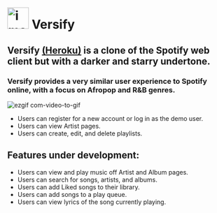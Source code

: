 # <img width="49" alt="image" src="https://user-images.githubusercontent.com/102888592/187043189-5d690638-97ce-4580-a360-7c34b6282f56.png"> Versify

## Versify [(Heroku)](https://versify-idm-402fcc1678c6.herokuapp.com/#/) is a clone of the Spotify web client but with a darker and starry undertone.
### Versify provides a very similar user experience to Spotify online, with a focus on Afropop and R&B genres.

![ezgif com-video-to-gif](https://github.com/imartinez921/versify_full-stack/assets/102888592/5d069a21-1f36-4b04-b3b4-3479d0d6455d)

* Users can register for a new account or log in as the demo user.
* Users can view Artist pages.
* Users can create, edit, and delete playlists.

## Features under development:
* Users can view and play music off Artist and Album pages.
* Users can search for songs, artists, and albums.
* Users can add Liked songs to their library.
* Users can add songs to a play queue.
* Users can view lyrics of the song currently playing.
